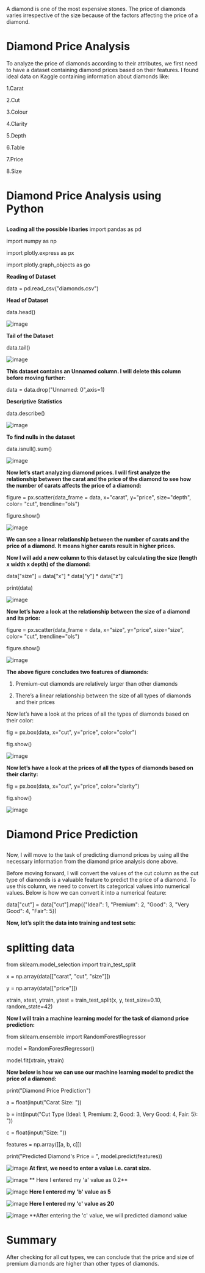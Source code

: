 A diamond is one of the most expensive stones. The price of diamonds varies irrespective of the size because of the factors affecting the price of a diamond. <p>

# Diamond Price Analysis
To analyze the price of diamonds according to their attributes, we first need to have a dataset containing diamond prices based on their features. I found ideal data on Kaggle containing information about diamonds like: <p>
1.Carat <p>
2.Cut <p>
3.Colour <p>
4.Clarity <p>
5.Depth <p>
6.Table <p>
7.Price <p>
8.Size <p>

# Diamond Price Analysis using Python <p>

**Loading all the possible libaries**
import pandas as pd <p>
import numpy as np <p>
import plotly.express as px <p>
import plotly.graph_objects as go <p>
**Reading of Dataset** <p>
data = pd.read_csv("diamonds.csv") <p>
**Head of Dataset** <p>
data.head() <p>
![image](https://github.com/KalyanKumarBhogi/Analysing-and-Predicting-Diamond-Prices/assets/144279085/c7e934f9-69ee-4ffb-9e06-3f0088e27dff)

**Tail of the Dataset** <p>
data.tail() <p>
![image](https://github.com/KalyanKumarBhogi/Analysing-and-Predicting-Diamond-Prices/assets/144279085/9d4bf524-bc90-4f5d-95cd-a38b8ec64f14)

**This dataset contains an Unnamed column. I will delete this column before moving further:** <p>
data = data.drop("Unnamed: 0",axis=1) <p>
**Descriptive Statistics** <p>
data.describe() <p>
![image](https://github.com/KalyanKumarBhogi/Analysing-and-Predicting-Diamond-Prices/assets/144279085/5e418d78-118a-46d7-ab86-6d54aed3d11c)

**To find nulls in the dataset**<p>
data.isnull().sum()<p>
![image](https://github.com/KalyanKumarBhogi/Analysing-and-Predicting-Diamond-Prices/assets/144279085/faffe589-dc32-4fce-8d6b-728792181315)

**Now let’s start analyzing diamond prices. I will first analyze the relationship between the carat and the price of the diamond to see how the number of carats affects the price of a diamond:** <p>

figure = px.scatter(data_frame = data, x="carat",
                    y="price", size="depth", 
                    color= "cut", trendline="ols")  <p>
figure.show() <p>
![image](https://github.com/KalyanKumarBhogi/Analysing-and-Predicting-Diamond-Prices/assets/144279085/49f8fcf9-1522-40ae-b1da-98fb65bc17fe)

**We can see a linear relationship between the number of carats and the price of a diamond. It means higher carats result in higher prices.**

**Now I will add a new column to this dataset by calculating the size (length x width x depth) of the diamond:**

data["size"] = data["x"] * data["y"] * data["z"] <p>
print(data) <p>

![image](https://github.com/KalyanKumarBhogi/Analysing-and-Predicting-Diamond-Prices/assets/144279085/9b2ae09d-cc34-4f14-b82a-84153fd6dc4a)

**Now let’s have a look at the relationship between the size of a diamond and its price:** <p>
figure = px.scatter(data_frame = data, x="size",
                    y="price", size="size", 
                    color= "cut", trendline="ols") <p>
figure.show()  <p>
![image](https://github.com/KalyanKumarBhogi/Analysing-and-Predicting-Diamond-Prices/assets/144279085/5a6756f1-07df-4aa0-891b-26e988458957)

**The above figure concludes two features of diamonds:**
1. Premium-cut diamonds are relatively larger than other diamonds <p>
2. There’s a linear relationship between the size of all types of diamonds and their prices <p>

Now let’s have a look at the prices of all the types of diamonds based on their color: <p>

fig = px.box(data, x="cut", 
             y="price", 
             color="color")  <p>
fig.show() <p>
![image](https://github.com/KalyanKumarBhogi/Analysing-and-Predicting-Diamond-Prices/assets/144279085/84e97071-52e4-4d1b-9b46-ef17c49e75a3)

**Now let’s have a look at the prices of all the types of diamonds based on their clarity:** <p>

fig = px.box(data, 
             x="cut", 
             y="price", 
             color="clarity") <p>
fig.show() <p>
![image](https://github.com/KalyanKumarBhogi/Analysing-and-Predicting-Diamond-Prices/assets/144279085/a6086193-9513-4703-8c66-8f8a12eadfaa)

# Diamond Price Prediction <p>
Now, I will move to the task of predicting diamond prices by using all the necessary information from the diamond price analysis done above. <p>

Before moving forward, I will convert the values of the cut column as the cut type of diamonds is a valuable feature to predict the price of a diamond. To use this column, we need to convert its categorical values into numerical values. Below is how we can convert it into a numerical feature: <p>

data["cut"] = data["cut"].map({"Ideal": 1, 
                               "Premium": 2, 
                               "Good": 3,
                               "Very Good": 4,
                               "Fair": 5}) <p>
                               

**Now, let’s split the data into training and test sets:**    <p>

# splitting data
from sklearn.model_selection import train_test_split  <p>
x = np.array(data[["carat", "cut", "size"]])  <p>
y = np.array(data[["price"]]) <p>

xtrain, xtest, ytrain, ytest = train_test_split(x, y, 
                                                test_size=0.10, 
                                                random_state=42) <p>

**Now I will train a machine learning model for the task of diamond price prediction:**     <p>

from sklearn.ensemble import RandomForestRegressor <p>
model = RandomForestRegressor() <p>
model.fit(xtrain, ytrain) <p>

**Now below is how we can use our machine learning model to predict the price of a diamond:** <p>

print("Diamond Price Prediction")  <p>
a = float(input("Carat Size: ")) <p>
b = int(input("Cut Type (Ideal: 1, Premium: 2, Good: 3, Very Good: 4, Fair: 5): ")) <p>
c = float(input("Size: ")) <p>
features = np.array([[a, b, c]]) <p>
print("Predicted Diamond's Price = ", model.predict(features)) <p>

![image](https://github.com/KalyanKumarBhogi/Analysing-and-Predicting-Diamond-Prices/assets/144279085/de6c1a25-5c02-4923-9e12-992c9678002b)
**At first, we need to enter a value i.e. carat size.** <p>
![image](https://github.com/KalyanKumarBhogi/Analysing-and-Predicting-Diamond-Prices/assets/144279085/9654ee27-a7fd-4617-8def-7feec7102e47)
** Here I entered my 'a' value as 0.2** <p>
![image](https://github.com/KalyanKumarBhogi/Analysing-and-Predicting-Diamond-Prices/assets/144279085/6cce1645-e226-4cec-ab5d-6e7f304c8bd4)
**Here I entered my 'b' value as 5** <p>
![image](https://github.com/KalyanKumarBhogi/Analysing-and-Predicting-Diamond-Prices/assets/144279085/abe8a0e3-9aea-4e97-ad35-566c04075cd2)
**Here I entered my 'c' value as 20** <p>
![image](https://github.com/KalyanKumarBhogi/Analysing-and-Predicting-Diamond-Prices/assets/144279085/20321657-e9f2-4592-97fb-cdeb617730ec)
**After entering the 'c' value, we will predicted diamond value  <p>

# Summary
After checking for all cut types, we can conclude that the price and size of premium diamonds are higher than other types of diamonds.  <p>

